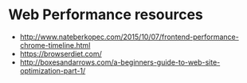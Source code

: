 # Web Performance resources

- http://www.nateberkopec.com/2015/10/07/frontend-performance-chrome-timeline.html
- https://browserdiet.com/
- http://boxesandarrows.com/a-beginners-guide-to-web-site-optimization-part-1/